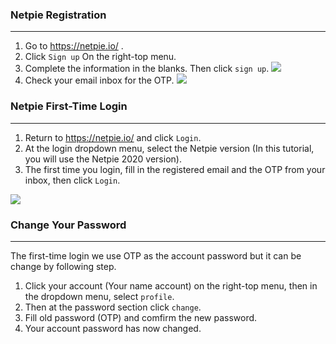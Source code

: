 ### Netpie Registration
---
1. Go to https://netpie.io/ .
2. Click `Sign up` On the right-top menu.
3. Complete the information in the blanks. Then click `sign up`.
![](https://github.com/PerfecXX/MicroPython-ESP32-AIoT-DevBoard/blob/main/doc/netpie-regis.png?raw=true)
4. Check your email inbox for the OTP.
![](https://github.com/PerfecXX/MicroPython-ESP32-AIoT-DevBoard/blob/main/doc/netpie-inbox.png?raw=true)

### Netpie First-Time Login
---
1. Return to https://netpie.io/ and click `Login`.
2. At the login dropdown menu, select the Netpie version (In this tutorial, you will use the Netpie 2020 version).
3. The first time you login, fill in the registered email and the OTP from your inbox, then click `Login`.

![](https://github.com/PerfecXX/MicroPython-ESP32-AIoT-DevBoard/blob/main/doc/netpie-login.png?raw=true)

### Change Your Password
---
The first-time login we use OTP as the account password but it can be change by following step.

1. Click your account (Your name account) on the right-top menu, then in the dropdown menu, select `profile`. 
2. Then at the password section click `change`.
3. Fill old password (OTP) and comfirm the new password.
4. Your account password has now changed.
